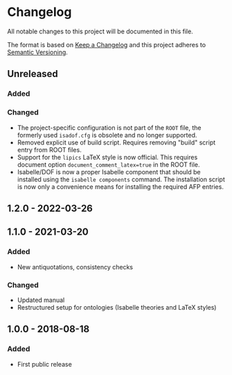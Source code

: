 # Changelog

All notable changes to this project will be documented in this file.

The format is based on [Keep a Changelog](http://keepachangelog.com/en/1.0.0/)
and this project adheres to [Semantic Versioning](http://semver.org/spec/v2.0.0.html).

## Unreleased

### Added

### Changed

- The project-specific configuration is not part of the `ROOT` file, the formerly 
  used `isadof.cfg` is obsolete and no longer supported.
- Removed explicit use of build script. Requires removing "build" script entry
  from ROOT files.
- Support for the `lipics` LaTeX style is now official. This requires document 
  option `document_comment_latex=true` in the ROOT file.
- Isabelle/DOF is now a proper Isabelle component that should be installed using the
  `isabelle components` command. The installation script is now only a convenience
  means for installing the required AFP entries.

## 1.2.0 - 2022-03-26

## 1.1.0 - 2021-03-20

### Added

- New antiquotations, consistency checks

### Changed

- Updated manual
- Restructured setup for ontologies (Isabelle theories and LaTeX styles)

## 1.0.0 - 2018-08-18

### Added

- First public release

[Unreleased]: https://git.logicalhacking.com/Isabelle_DOF/Isabelle_DOF/compare/v1.2.0/Isabelle2021...HEAD
